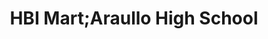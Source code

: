 ---
title: "HBI Mart;Araullo High School"
url: /manila/hbi-mart-araullo-high-school/
shop: Lebensmittel
---